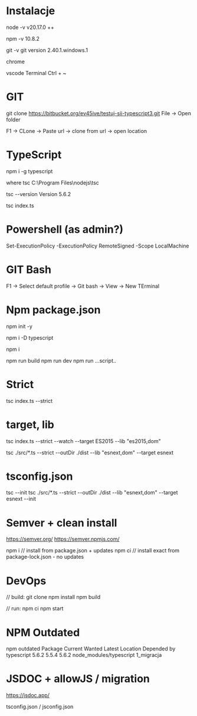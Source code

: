 # Instalacje
node -v 
v20.17.0 ++

npm -v 
10.8.2

git -v 
git version 2.40.1.windows.1

chrome 

vscode
Terminal Ctrl + ~

# GIT
git clone https://bitbucket.org/ev45ive/testuj-sii-typescript3.git
File -> Open folder

F1 -> CLone -> Paste url -> clone from url -> open location

# TypeScript 
npm i -g typescript

where tsc
C:\Program Files\nodejs\tsc

tsc --version
Version 5.6.2

tsc index.ts

# Powershell (as admin?)
Set-ExecutionPolicy -ExecutionPolicy RemoteSigned -Scope LocalMachine

# GIT Bash
F1 -> Select default profile -> Git bash -> View -> New TErminal

# Npm package.json
npm init -y

npm i -D typescript

npm i 

npm run build
npm run dev
npm run ...script..

# Strict 
tsc index.ts --strict 

# target, lib
tsc index.ts --strict --watch --target ES2015 --lib "es2015,dom"

tsc ./src/*.ts --strict --outDir ./dist --lib "esnext,dom" --target esnext

# tsconfig.json
tsc --init 
tsc ./src/*.ts --strict --outDir ./dist --lib "esnext,dom" --target esnext --init

# Semver + clean install
https://semver.org/ 
https://semver.npmjs.com/

npm i   // install from package.json + updates
npm ci  // install exact from package-lock.json - no updates

# DevOps

// build:
git clone
npm install
npm build 

// run:
npm ci
npm start 

# NPM Outdated
npm outdated
Package     Current  Wanted  Latest  Location                 Depended by
typescript    5.6.2   5.5.4   5.6.2  node_modules/typescript  1_migracja

# JSDOC + allowJS / migration
https://jsdoc.app/

tsconfig.json / jsconfig.json